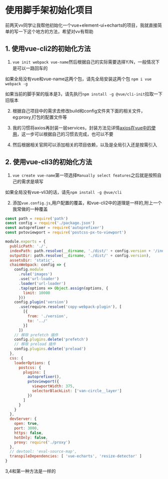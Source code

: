 # 使用脚手架初始化项目

前两天vv同学让我帮他初始化一个vue+element-ui+echarts的项目，我就直接简单的写一下这个地方的方法，希望对vv有帮助

## 1. 使用vue-cli2的初始化方法

1. `vue init webpack vue-name`然后根据自己的实际需要选择Y/N，一般情况下是可以一路回车的

如果全局没有vue和vue-name这两个包，请先全局安装这两个包 `npm i vue webpack -g`

如果当前的脚手架的版本是3，请先执行`npm install -g @vue/cli-init`拉取一下旧版本

2. 根据自己项目中的需求去修改build和config文件夹下面的相关文件，eg:proxy,打包的配置文件等

3. 我的习惯将axios再封装一层services，封装方法见详情[axios在vue中的使用](./axios.html)，这一步可以根据自己的习惯去完成，也可以不要

4. 然后根据相关官网可以添加相关的项目依赖，以及是全局引入还是按需引入

## 2. 使用vue-cli3的初始化方法

1. `vue create vue-name`第一项选择`Manually select features`之后就是按照自己的需求是填写

如果全局没有vue-vli3的话，请先`npm install -g @vue/cli`

2. 添加`vue.config.js`,用户配置的覆盖，和vue-cli2中的道理是一样的,附上一个我常做的一种覆盖

```js
const path = require('path')
const config = require('./package.json')
const autoprefixer = require('autoprefixer')
const pxtoviewport = require('postcss-px-to-viewport')

module.exports = {
  publicPath: './',
  indexPath: path.resolve(__dirname, './dist/' + config.version + '/index.html'),
  outputDir: path.resolve(__dirname, './dist/' + config.version),
  assetsDir: 'static',
  chainWebpack: config => {
    config.module
      .rule('images')
      .use('url-loader')
      .loader('url-loader')
      .tap(options => Object.assign(options, {
        limit: 10000
      }))
    config.plugin('version')
      .use(require.resolve('copy-webpack-plugin'), [
        [{
          from: './version',
          to: '../'
        }]
      ])
    // 移除 prefetch 插件
    config.plugins.delete('prefetch')
    // 移除 preload 插件
    config.plugins.delete('preload')
  },
  css: {
    loaderOptions: {
      postcss: {
        plugins: [
          autoprefixer(),
          pxtoviewport({
            viewportWidth: 375,
            selectorBlackList: ['van-circle__layer']
          })
        ]
      }
    }
  },
  devServer: {
    open: true,
    port: 3000,
    https: false,
    hotOnly: false,
    proxy: require('./proxy')
  },
  // devtool: 'eval-source-map',
  transpileDependencies: [ 'vue-echarts', 'resize-detector' ]
}

```

3,4和第一种方法是一样的

<back-to-top />

<gitask />